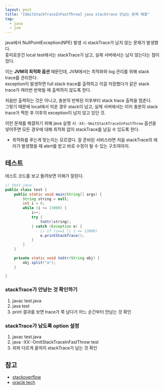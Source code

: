 ```yaml
---
layout: post
title: "[OmitStackTraceInFastThrow] java stacktrace 안남는 문제 해결"
tag:
  - java
  - jvm
---
```


java에서 NullPointException(NPE) 발생 시 stackTrace가 남지 않는 문제가 발생했다.  
흥미로운건 local test에서는 stackTrace가 남고, 실제 서버에서는 남지 않는다는 점이었다.  

이는 **JVM의 최적화 옵션** 때문인데, JVM에서는 최적화와 log 관리를 위해 stack trace를 관리한다.  
exception이 발생하면 full stack trace를 출력하고 이걸 저장했다가 같은 stack trace가 여러번 반복될 때 출력하지 않도록 한다.

처음만 출력하는 것은 아니고, 충분히 반복된 이후부터 stack trace 출력을 멈춘다.  
그렇기 때문에 local에서 띄운 경우 stack이 남고, 실제 서버에서는 이미 충분히 stack trace가 찍힌 후 이후의 exception이 남지 않고 있던 것.

이런 문제를 해결하기 위해 java 실행 시 `-XX:-OmitStackTraceInFastThrow` 옵션을 넣어주면 모든 경우에 대해 최적화 없이 stackTrace를 남길 수 있도록 한다.
- 최적화를 푸는게 맞는지는 모르겠다. 잘 준비된 서비스라면 처음 stackTrace의 에러가 발생했을 때 alert를 받고 바로 수정이 될 수 있는 구조여야지.

## 테스트
테스트 코드를 보고 돌려보면 이해가 잘된다.

```java
// test.java
public class test {
    public static void main(String[] args) {
        String string = null;
        int i = 0;
        while (i <= 13000) {
            i++;
            try {
                toStr(string);
            } catch (Exception e) {
                // if (i==1 || i == 13000) 
                e.printStackTrace();
            }
        }
    }

    private static void toStr(String obj) {
        obj.split("a");
    }

}
```

### stackTrace가 안남는 것 확인하기

1. javac test.java
2. java test
3. print 결과를 보면 trace가 쭉 남다가 어느 순간부터 안남는 것 확인

### stackTrace가 남도록 option 설정

1. javac test.java
2. java -XX:-OmitStackTraceInFastThrow test
3. 위와 다르게 끝까지 stackTrace가 남는 것 확인


## 참고

- [stackoverflow](https://stackoverflow.com/questions/2411487/nullpointerexception-in-java-with-no-stacktrace)
- [oracle tech](https://www.oracle.com/java/technologies/javase/release-notes-introduction.html#hotspot)